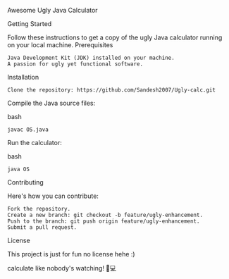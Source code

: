 Awesome Ugly Java Calculator

Getting Started

Follow these instructions to get a copy of the ugly Java calculator running on your local machine.
Prerequisites

    Java Development Kit (JDK) installed on your machine.
    A passion for ugly yet functional software.

Installation

    Clone the repository: https://github.com/Sandesh2007/Ugly-calc.git


Compile the Java source files:

bash

    javac OS.java

Run the calculator:

bash

    java OS

Contributing

Here's how you can contribute:

    Fork the repository.
    Create a new branch: git checkout -b feature/ugly-enhancement.
    Push to the branch: git push origin feature/ugly-enhancement.
    Submit a pull request.

License

This project is just for fun no license hehe :)


 calculate like nobody's watching! 🧮💻
